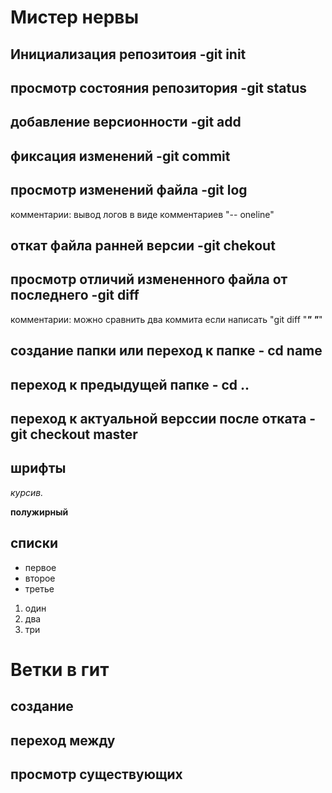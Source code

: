 # Мистер нервы

## Инициализация репозитоия  -git init 
## просмотр состояния репозитория -git status
## добавление версионности -git add
## фиксация изменений -git commit
## просмотр изменений файла -git log
комментарии:
 вывод логов в виде комментариев "-- oneline"
## откат файла ранней версии -git chekout
## просмотр отличий измененного файла от последнего -git diff
комментарии:
можно сравнить два коммита если написать "git diff "***" "***"
## создание папки или переход к папке - cd name
## переход к предыдущей папке - cd ..
## переход к актуальной верссии после отката - git checkout master


## шрифты

*курсив.*

**полужирный**

## списки

 * первое
 * второе
 * третье

 1. один
 2. два
 3. три

 # Ветки в гит

 ## создание

 ## переход между

 ## просмотр существующих